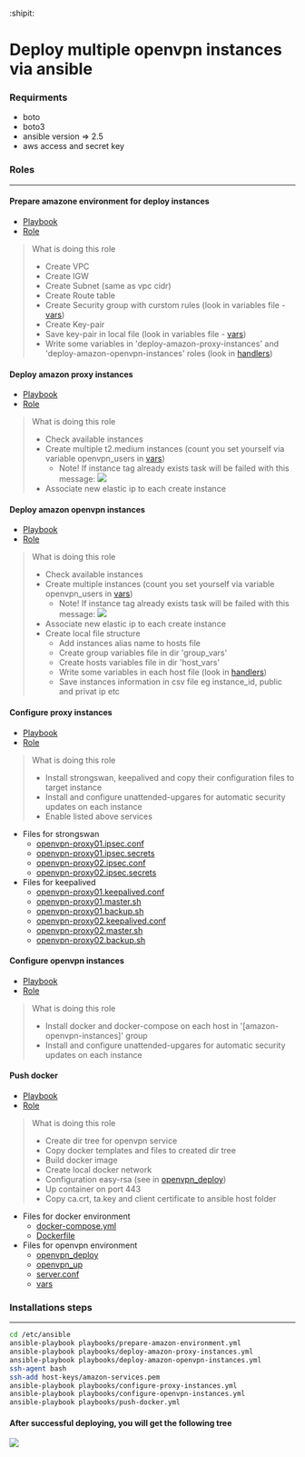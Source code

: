 :shipit:
# Deploy multiple openvpn instances via ansible

### Requirments
 - boto
 - boto3
 - ansible version => 2.5
 - aws access and secret key

### Roles
---
#### Prepare amazone environment for deploy instances
- [Playbook](./playbooks/prepare-amazon-environment.yml)
- [Role](./roles/prepare-amazon-environment)
> What is doing this role
> - Create VPC
> - Create IGW
> - Create Subnet (same as vpc cidr)
> - Create Route table
> - Create Security group with curstom rules (look in variables file - [vars](./roles/prepare-amazon-environment/vars/main.yml))
> - Create Key-pair
> - Save key-pair in local file (look in variables file - [vars](./roles/prepare-amazon-environment/vars/main.yml))
> - Write some variables in 'deploy-amazon-proxy-instances' and 'deploy-amazon-openvpn-instances' roles (look in [handlers](./roles/prepare-amazon-environment/handlers/main.yml))

#### Deploy amazon proxy instances
- [Playbook](./playbooks/deploy-amazon-proxy-instances.yml)
- [Role](./roles/deploy-amazon-proxy-instances/)
> What is doing this role
> - Check available instances
> - Create multiple t2.medium instances (count you set yourself via variable openvpn_users in [vars](./roles/deploy-amazon-proxy-instances/vars/main.yml))
>   - Note! If instance tag already exists task will be failed with this message:
     ![](https://i.imgur.com/YBj7yfX.png)
>  - Associate new elastic ip to each create instance

#### Deploy amazon openvpn instances
- [Playbook](./playbooks/deploy-amazon-openvpn-instances.yml)
- [Role](./roles/deploy-amazon-openvpn-instances)
> What is doing this role
> - Check available instances
> - Create multiple instances (count you set yourself via variable openvpn_users in [vars](./roles/deploy-amazon-openvpn-instances/vars/main.yml))
>   - Note! If instance tag already exists task will be failed with this message:
     ![](https://i.imgur.com/YBj7yfX.png)
>  - Associate new elastic ip to each create instance
>  - Create local file structure
>    - Add instances alias name to hosts file
>    - Create group variables file in dir 'group_vars'
>    - Create hosts variables file in dir 'host_vars'
>    - Write some variables in each host file (look in [handlers](./roles/deploy-amazon-openvpn-instances/handlers/main.yml))
>    - Save instances information in csv file eg instance_id, public and privat ip etc

#### Configure proxy instances
- [Playbook](./playbooks/configure-proxy-instances.yml)
- [Role](./roles/configure-proxy-instances)
> What is doing this role
> - Install strongswan, keepalived and copy their configuration files to target instance
> - Install and configure unattended-upgares for automatiс security updates on each instance
> - Enable listed above services
- Files for strongswan
  - [openvpn-proxy01.ipsec.conf](./roles/configure-proxy-instances/templates/openvpn-proxy01.ipsec.conf)
  - [openvpn-proxy01.ipsec.secrets](./roles/configure-proxy-instances/templates/openvpn-proxy01.ipsec.secrets)
  - [openvpn-proxy02.ipsec.conf](./roles/configure-proxy-instances/templates/openvpn-proxy02.ipsec.conf)
  - [openvpn-proxy02.ipsec.secrets](./roles/configure-proxy-instances/templates/openvpn-proxy02.ipsec.secrets)
- Files for keepalived
  - [openvpn-proxy01.keepalived.conf](./roles/configure-proxy-instances/templates/openvpn-proxy01.keepalived.conf)
  - [openvpn-proxy01.master.sh](./roles/configure-proxy-instances/templates/openvpn-proxy01.master.sh)
  - [openvpn-proxy01.backup.sh](./roles/configure-proxy-instances/templates/openvpn-proxy01.backup.sh)
  - [openvpn-proxy02.keepalived.conf](./roles/configure-proxy-instances/templates/openvpn-proxy02.keepalived.conf)
  - [openvpn-proxy02.master.sh](./roles/configure-proxy-instances/templates/openvpn-proxy02.master.sh)
  - [openvpn-proxy02.backup.sh](./roles/configure-proxy-instances/templates/openvpn-proxy02.backup.sh)

#### Configure openvpn instances
- [Playbook](./playbooks/configure-openvpn-instances.yml)
- [Role](./roles/configure-openvpn-instances/)
> What is doing this role
> - Install docker and docker-compose on each host in '[amazon-openvpn-instances]' group
> - Install and configure unattended-upgares for automatiс security updates on each instance

#### Push docker
- [Playbook](./playbooks/push-docker.yml)
- [Role](./roles/push-docker/)
> What is doing this role
>  - Create dir tree for openvpn service
>  - Copy docker templates and files to created dir tree
>  - Build docker image
>  - Create local docker network
>  - Configuration easy-rsa (see in [openvpn_deploy](./roles/push-docker/templates/openvpn_deploy.j2))
>  - Up container on port 443
>  - Copy ca.crt, ta.key and client certificate to ansible host folder
- Files for docker environment
  - [docker-compose.yml](./roles/push-docker/templates/docker-compose.j2)
  - [Dockerfile](./roles/push-docker/files/Dockerfile)
- Files for openvpn environment 
  - [openvpn_deploy](./roles/push-docker/templates/openvpn_deploy.j2)
  - [openvpn_up](./roles/push-docker/files/openvpn_up)
  - [server.conf](./roles/push-docker/files/server.conf)
  - [vars](./roles/push-docker/vars/main.yml)
### Installations steps
---
```sh
cd /etc/ansible
ansible-playbook playbooks/prepare-amazon-environment.yml
ansible-playbook playbooks/deploy-amazon-proxy-instances.yml
ansible-playbook playbooks/deploy-amazon-openvpn-instances.yml
ssh-agent bash
ssh-add host-keys/amazon-services.pem
ansible-playbook playbooks/configure-proxy-instances.yml
ansible-playbook playbooks/configure-openvpn-instances.yml
ansible-playbook playbooks/push-docker.yml
```
#### After successful deploying, you will get the following tree
![](https://i.imgur.com/dmx76k2.png)

